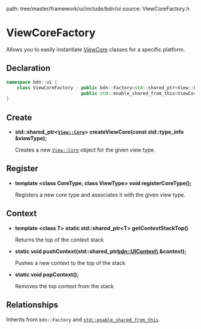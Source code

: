 path: tree/master/framework/ui/include/bdn/ui
source: ViewCoreFactory.h

# ViewCoreFactory

Allows you to easily instantiate [ViewCore](view_core.md) classes for a specific platform.

## Declaration

```C++
namespace bdn::ui {
	class ViewCoreFactory : public bdn::Factory<std::shared_ptr<View::Core>, std::shared_ptr<ViewCoreFactory>>,
                            public std::enable_shared_from_this<ViewCoreFactory>
}
```

## Create

* **std::shared_ptr<[`View::Core`](view_core.md)\> createViewCore(const std::type_info &viewType);**

	Creates a new [`View::Core`](view_core.md) object for the given view type.

## Register

* **template <class CoreType, class ViewType\> void registerCoreType();**

	Registers a new core type and associates it with the given view type.

## Context

* **template <class T\> static std::shared_ptr<T\> getContextStackTop()**

	Returns the top of the context stack

* **static void pushContext(std::shared_ptr<bdn::UIContext\> &context);**

	Pushes a new context to the top of the stack

* **static void popContext();**

	Removes the top context from the stack

## Relationships

Inherits from `bdn::Factory` and [`std::enable_shared_from_this`](https://en.cppreference.com/w/cpp/memory/enable_shared_from_this).
